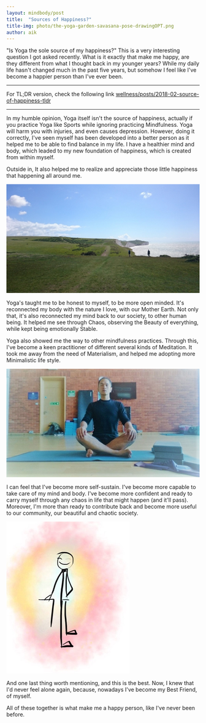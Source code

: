 ```yaml
---
layout: mindbody/post
title:  "Sources of Happiness?"
title-img: photo/the-yoga-garden-savasana-pose-drawingOPT.png
author: aik
---
```

"Is Yoga the sole source of my happiness?" This is a very interesting question I got asked recently. What is it exactly that make me happy, are they different from what I thought back in my younger years? While my daily life hasn't changed much in the past five years, but somehow I feel like I've become a happier person than I've ever been.

---
For TL;DR version, check the following link 
[wellness/posts/2018-02-source-of-happiness-tldr](/wellness/posts/2018-02-source-of-happiness-tldr)

---

In my humble opinion, Yoga itself isn't the source of happiness, actually if you practice Yoga like Sports while ignoring practicing Mindfulness. Yoga will harm you with injuries, and even causes depression. However, doing it correctly, I've seen myself has been developed into a better person as it helped me to be able to find balance in my life. I have a healthier mind and body, which leaded to my new foundation of happiness, which is created from within myself. 

Outside in, It also helped me to realize and appreciate those little happiness that happening all around me.

![meditation](photo/seven-sisters.jpg)

Yoga's taught me to be honest to myself, to be more open minded. It's reconnected my body with the nature I love, with our Mother Earth. Not only that, it's also reconnected my mind back to our society, to other human being. It helped me see through Chaos, observing the Beauty of everything, while kept being emotionally Stable. 

Yoga also showed me the way to other mindfulness practices. Through this, I've become a keen practitioner of different several kinds of Meditation. It took me away from the need of Materialism, and helped me adopting more Minimalistic life style. 

![meditation](photo/meditation-me.jpg)

I can feel that I've become more self-sustain. I've become more capable to take care of my mind and body. I've become more confident and ready to carry myself through any chaos in life that might happen (and it'll pass). Moreover, I'm more than ready to contribute back and become more useful to our community, our beautiful and chaotic society.

![happyman](photo/happy-stickman.jpg)

And one last thing worth mentioning, and this is the best. 
Now, I knew that I'd never feel alone again, because, nowadays I've become my Best Friend, of myself.

All of these together is what make me a happy person, like I've never been before.





